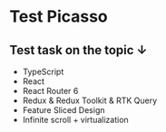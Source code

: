 # Test Picasso
## Test task on the topic ↓
* TypeScript
* React
* React Router 6
* Redux & Redux Toolkit & RTK Query
* Feature Sliced Design
* Infinite scroll + virtualization
